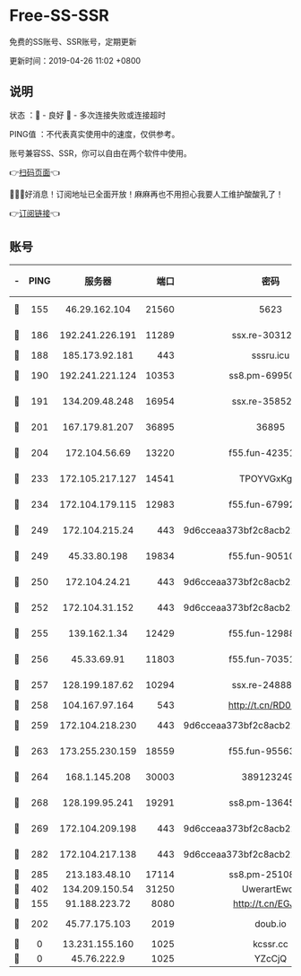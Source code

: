 # Free-SS-SSR

免费的SS账号、SSR账号，定期更新

更新时间：2019-04-26 11:02 +0800

## 说明

状态     ：🙂 - 良好 🙁 - 多次连接失败或连接超时

PING值   ：不代表真实使用中的速度，仅供参考。

账号兼容SS、SSR，你可以自由在两个软件中使用。

👉[扫码页面](https://liesauer.github.io/Free-SS-SSR/)👈

🎉🎉🎉好消息！订阅地址已全面开放！麻麻再也不用担心我要人工维护酸酸乳了！

👉[订阅链接](https://www.liesauer.net/yogurt/subscribe?ACCESS_TOKEN=DAYxR3mMaZAsaqUb)👈

## 账号

|-|PING|服务器|端口|密码|加密方式|区域|
|:----:|:----:|:-----:|-----:|:----:|:----:|:----:|
|🙂|155|46.29.162.104|21560|5623|aes-128-ctr|RU|
|🙂|186|192.241.226.191|11289|ssx.re-30312504|aes-256-cfb|US|
|🙂|188|185.173.92.181|443|sssru.icu|rc4-md5|RU|
|🙂|190|192.241.221.124|10353|ss8.pm-69950970|aes-256-cfb|US|
|🙂|191|134.209.48.248|16954|ssx.re-35852205|aes-256-cfb|US|
|🙂|201|167.179.81.207|36895|36895|aes-256-cfb|JP|
|🙂|204|172.104.56.69|13220|f55.fun-42351111|aes-256-cfb|SG|
|🙂|233|172.105.217.127|14541|TPOYVGxKglpi|aes-256-cfb|JP|
|🙂|234|172.104.179.115|12983|f55.fun-67992168|aes-256-cfb|SG|
|🙂|249|172.104.215.24|443|9d6cceaa373bf2c8acb22e60b6a58be6|aes-256-cfb|US|
|🙂|249|45.33.80.198|19834|f55.fun-90510062|aes-256-cfb|US|
|🙂|250|172.104.24.21|443|9d6cceaa373bf2c8acb22e60b6a58be6|aes-256-cfb|US|
|🙂|252|172.104.31.152|443|9d6cceaa373bf2c8acb22e60b6a58be6|aes-256-cfb|US|
|🙂|255|139.162.1.34|12429|f55.fun-12988715|aes-256-cfb|SG|
|🙂|256|45.33.69.91|11803|f55.fun-70351171|aes-256-cfb|US|
|🙂|257|128.199.187.62|10294|ssx.re-24888501|aes-256-cfb|SG|
|🙂|258|104.167.97.164|543|http://t.cn/RD0D7sx|rc4-md5|CA|
|🙂|259|172.104.218.230|443|9d6cceaa373bf2c8acb22e60b6a58be6|aes-256-cfb|US|
|🙂|263|173.255.230.159|18559|f55.fun-95563135|aes-256-cfb|US|
|🙂|264|168.1.145.208|30003|3891232494|aes-256-cfb|AU|
|🙂|268|128.199.95.241|19291|ss8.pm-13645319|aes-256-cfb|SG|
|🙂|269|172.104.209.198|443|9d6cceaa373bf2c8acb22e60b6a58be6|aes-256-cfb|US|
|🙂|282|172.104.217.138|443|9d6cceaa373bf2c8acb22e60b6a58be6|aes-256-cfb|US|
|🙂|285|213.183.48.10|17114|ss8.pm-25108504|rc4-md5|RU|
|🙂|402|134.209.150.54|31250|UwerartEwqe|chacha20|IN|
|🙁|155|91.188.223.72|8080|http://t.cn/EGJIyrl|rc4-md5|RU|
|🙁|202|45.77.175.103|2019|doub.io|aes-128-ctr|SG|
|🙁|0|13.231.155.160|1025|kcssr.cc|rc4-md5|JP|
|🙁|0|45.76.222.9|1025|YZcCjQ|rc4-md5|JP|
